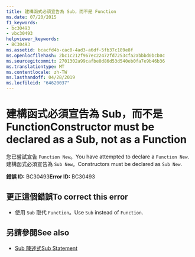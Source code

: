 ```yaml
---
title: 建構函式必須宣告為 Sub，而不是 Function
ms.date: 07/20/2015
f1_keywords:
- bc30493
- vbc30493
helpviewer_keywords:
- BC30493
ms.assetid: bcacfd4b-cac0-4ad3-a6df-5fb37c189e8f
ms.openlocfilehash: 2bc1c212f967ec22472fd7253cfa2abbbd0bcb0c
ms.sourcegitcommit: 2701302a99cafbe0d86d53d540eb0fa7e9b46b36
ms.translationtype: MT
ms.contentlocale: zh-TW
ms.lasthandoff: 04/28/2019
ms.locfileid: "64620037"
---
```

# <a name="constructor-must-be-declared-as-a-sub-not-as-a-function"></a><span data-ttu-id="c0c97-102">建構函式必須宣告為 Sub，而不是 Function</span><span class="sxs-lookup"><span data-stu-id="c0c97-102">Constructor must be declared as a Sub, not as a Function</span></span>
<span data-ttu-id="c0c97-103">您已嘗試宣告 `Function New`。</span><span class="sxs-lookup"><span data-stu-id="c0c97-103">You have attempted to declare a `Function New`.</span></span> <span data-ttu-id="c0c97-104">建構函式必須宣告為 `Sub New`。</span><span class="sxs-lookup"><span data-stu-id="c0c97-104">Constructors must be declared as `Sub New`.</span></span>  
  
 <span data-ttu-id="c0c97-105">**錯誤 ID:** BC30493</span><span class="sxs-lookup"><span data-stu-id="c0c97-105">**Error ID:** BC30493</span></span>  
  
## <a name="to-correct-this-error"></a><span data-ttu-id="c0c97-106">更正這個錯誤</span><span class="sxs-lookup"><span data-stu-id="c0c97-106">To correct this error</span></span>  
  
- <span data-ttu-id="c0c97-107">使用 `Sub` 取代 `Function`。</span><span class="sxs-lookup"><span data-stu-id="c0c97-107">Use `Sub` instead of `Function`.</span></span>  
  
## <a name="see-also"></a><span data-ttu-id="c0c97-108">另請參閱</span><span class="sxs-lookup"><span data-stu-id="c0c97-108">See also</span></span>

- [<span data-ttu-id="c0c97-109">Sub 陳述式</span><span class="sxs-lookup"><span data-stu-id="c0c97-109">Sub Statement</span></span>](../../visual-basic/language-reference/statements/sub-statement.md)
